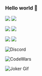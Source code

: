 ### Hello world 👋

![](https://img.shields.io/badge/OS-Linux-FCC624?style=flat&logo=linux&logoColor=white)
![](https://img.shields.io/badge/OS-Windows-0078D6?style=flat&logo=windows&logoColor=white)

![](https://img.shields.io/badge/Editor-Rider-000000?style=flat&logo=rider&logoColor=white)
![](https://img.shields.io/badge/Editor-CLion-000000?style=flat&logo=clion&logoColor=white)

![](https://img.shields.io/badge/Code-CSharp-239120?style=flat&logo=c-sharp&logoColor=white)
![](https://img.shields.io/badge/Code-C++-00599C?style=flat&logo=cplusplus&logoColor=white)


![Discord](https://img.shields.io/badge/Discord-Paranoia%233819-blue?style=for-the-badge&logo=discord&logoColor=white)


![CodeWars](https://www.codewars.com/users/love%20you/badges/large)


![Joker Gif](https://media.tenor.com/-xRDIW-F-6QAAAAC/joker-pixelart-joker.gif)
